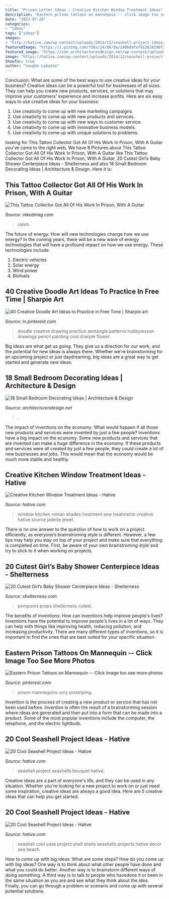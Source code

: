 ```yaml
---
title: "Prison Letter Ideas : Creative Kitchen Window Treatment Ideas"
description: "Eastern prison tattoos on mannequin -- click image too see more photos"
date: "2023-07-28"
categories:
- "ideas"
tags: ["ideas"]
images:
- "http://hative.com/wp-content/uploads/2014/12/seashell-project-ideas/7-seashell-vase.jpg"
featuredImage: "https://i.pinimg.com/736x/24/86/da/2486dafef912628390f2dd1676781e14.jpg"
featured_image: "https://cdn.architecturendesign.net/wp-content/uploads/2014/09/decorate-small-bedroom-with-wall-paneling-and-wall-sconces.jpg"
image: "https://hative.com/wp-content/uploads/2014/12/seashell-project-ideas/6-seashell-bouquet.jpg"
ShowToc: true
author: "Vaughn Labadie"
---
```



Conclusion: What are some of the best ways to use creative ideas for your business?
Creative ideas can be a powerful tool for businesses of all sizes. They can help you create new products, services, or solutions that may improve your customers' experience and increase profits. Here are six easy ways to use creative ideas for your business: 
1. Use creativity to come up with new marketing campaigns.
2. Use creativity to come up with new products and services.
3. Use creativity to come up with new ways to customer service.
4. Use creativity to come up with innovative business models.
5. Use creativity to come up with unique solutions to problems.

	

		
looking for This Tattoo Collector Got All Of His Work In Prison, With A Guitar you've came to the right web. We have 8 Pictures about This Tattoo Collector Got All Of His Work In Prison, With A Guitar like This Tattoo Collector Got All Of His Work In Prison, With A Guitar, 20 Cutest Girl’s Baby Shower Centerpiece Ideas - Shelterness and also 18 Small Bedroom Decorating Ideas | Architecture &amp; Design. Here it is:
		
    
## This Tattoo Collector Got All Of His Work In Prison, With A Guitar

<img loading=lazy src="https://www.inkedmag.com/.image/c_limit%2Ccs_srgb%2Cfl_progressive%2Cq_auto:good%2Cw_700/MTY1MDM0ODIxNjQ5NzA0MDU3/bradleymontanez2.jpg" onerror="this.onerror=null;this.src='https://tse2.mm.bing.net/th?id=OIP.Rg6JydJwWaCZ2mnRef-TPwHaJ3&amp;pid=15.1';" alt="This Tattoo Collector Got All Of His Work In Prison, With A Guitar">

_Source: inkedmag.com_

>raisin. 

	

The future of energy: How will new technologies change how we use energy?
In the coming years, there will be a new wave of energy technologies that will have a profound impact on how we use energy. These technologies include: 
1. Electric vehicles
2. Solar energy
3. Wind power
4. Biofuels

    
## 40 Creative Doodle Art Ideas To Practice In Free Time | Sharpie Art

<img loading=lazy src="https://i.pinimg.com/736x/3f/04/fd/3f04fd471fd2a4906a693da66701b7b2.jpg" onerror="this.onerror=null;this.src='https://tse4.mm.bing.net/th?id=OIP.QdGUbNukvqxfb78FDaie1gHaMW&amp;pid=15.1';" alt="40 Creative Doodle Art Ideas to Practice in Free Time | Sharpie art">

_Source: in.pinterest.com_

>doodle creative drawing practice zentangle patterns hobbylesson drawings pencil painting cool sharpie flower. 

	

Big ideas are what get us going. They give us a direction for our work, and the potential for new ideas is always there. Whether we're brainstorming for an upcoming project or just daydreaming, big ideas are a great way to get started and generate new ideas.

    
## 18 Small Bedroom Decorating Ideas | Architecture &amp; Design

<img loading=lazy src="https://cdn.architecturendesign.net/wp-content/uploads/2014/09/decorate-small-bedroom-with-wall-paneling-and-wall-sconces.jpg" onerror="this.onerror=null;this.src='https://tse4.mm.bing.net/th?id=OIP.-NbF5w0XpZJDiankmHrIWwHaLE&amp;pid=15.1';" alt="18 Small Bedroom Decorating Ideas | Architecture &amp; Design">

_Source: architecturendesign.net_

>. 

	

The impact of inventions on the economy: What would happen if all those new products and services were invented by just a few people?
Inventions have a big impact on the economy. Some new products and services that are invented can make a huge difference in the economy. If these products and services were all created by just a few people, they could create a lot of new businesses and jobs. This would mean that the economy would be much more stable and healthy.

    
## Creative Kitchen Window Treatment Ideas - Hative

<img loading=lazy src="https://hative.com/wp-content/uploads/2015/02/kitchen-window-treatments/3-kitchen-window-treatments.jpg" onerror="this.onerror=null;this.src='https://tse1.mm.bing.net/th?id=OIP.ePBROA5hM2_Ga_lzRHwXaAHaNK&amp;pid=15.1';" alt="Creative Kitchen Window Treatment Ideas - Hative">

_Source: hative.com_

>window kitchen roman shades treatment sew treatments creative hative source jadeite jewel. 

	

There is no one answer to the question of how to work on a project efficiently, as everyone’s brainstroming style is different. However, a few tips may help you stay on top of your project and make sure that everything is completed on time. First, be aware of your own brainstroming style and try to stick to it when working on projects.

    
## 20 Cutest Girl’s Baby Shower Centerpiece Ideas - Shelterness

<img loading=lazy src="https://i.shelterness.com/2017/03/10-a-glitter-mason-jar-with-letter-props-and-pompoms.jpg" onerror="this.onerror=null;this.src='https://tse3.mm.bing.net/th?id=OIP.7vdJUj2HmwRkqeDoc5ZWMQHaMM&amp;pid=15.1';" alt="20 Cutest Girl’s Baby Shower Centerpiece Ideas - Shelterness">

_Source: shelterness.com_

>pompoms props shelterness cutest. 

	

The benefits of inventions: How can inventions help improve people's lives?
Inventions have the potential to improve people's lives in a lot of ways. They can help with things like improving health, reducing pollution, and increasing productivity. There are many different types of inventions, so it is important to find the ones that are best suited for your specific situation.

    
## Eastern Prison Tattoos On Mannequin -- Click Image Too See More Photos

<img loading=lazy src="https://i.pinimg.com/736x/24/86/da/2486dafef912628390f2dd1676781e14.jpg" onerror="this.onerror=null;this.src='https://tse3.mm.bing.net/th?id=OIP.iIc0yplgoSvX2vhbqRM_4gAAAA&amp;pid=15.1';" alt="Eastern Prison Tattoos on Mannequin -- Click image too see more photos">

_Source: pinterest.com_

>prison mannequins vory pinstriping. 

	

Invention is the process of creating a new product or service that has not been used before. Invention is often the result of a brainstorming session where ideas are generated and then put into a form that can be made into a product. Some of the most popular inventions include the computer, the telephone, and the electric lightbulb.

    
## 20 Cool Seashell Project Ideas - Hative

<img loading=lazy src="https://hative.com/wp-content/uploads/2014/12/seashell-project-ideas/6-seashell-bouquet.jpg" onerror="this.onerror=null;this.src='https://tse1.mm.bing.net/th?id=OIP.rQKfwa0zJEr8wWqtYQ2rAgHaJ4&amp;pid=15.1';" alt="20 Cool Seashell Project Ideas - Hative">

_Source: hative.com_

>seashell project seashells bouquet hative. 

	

Creative ideas are a part of everyone's life, and they can be used in any situation. Whether you're looking for a new project to work on or just need some inspiration, creative ideas are always a good idea. Here are 5 creative ideas that can help you get started: 

    
## 20 Cool Seashell Project Ideas - Hative

<img loading=lazy src="http://hative.com/wp-content/uploads/2014/12/seashell-project-ideas/7-seashell-vase.jpg" onerror="this.onerror=null;this.src='https://tse2.mm.bing.net/th?id=OIP.aPfXizY4yijZISR7BdlsEAHaJ4&amp;pid=15.1';" alt="20 Cool Seashell Project Ideas - Hative">

_Source: hative.com_

>seashell cool vase project shell shells seashells projects hative decor sea beach. 

	

How to come up with big ideas: What are some steps?
How do you come up with big ideas? One way is to think about what other people have done and what you could do better. Another way is to brainstorm different ways of doing something. A third way is to talk to people who havedone it or been in the same situation as you are and see what they think about the idea. Finally, you can go through a problem or scenario and come up with several potential solutions.

